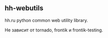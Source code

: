 ## hh-webutils

hh.ru python common web utility library.

Не зависит от tornado, frontik и frontik-testing.

